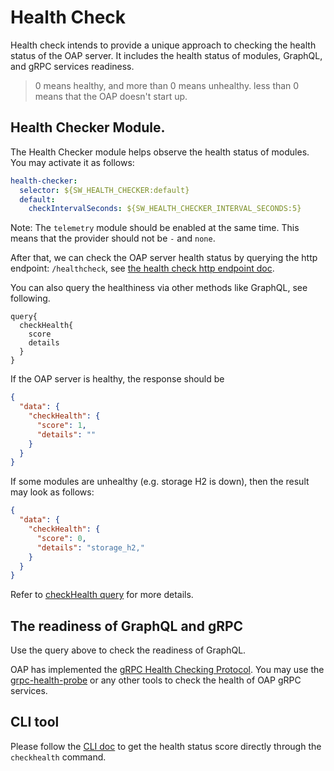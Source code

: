 # Health Check

Health check intends to provide a unique approach to checking the health status of the OAP server. It includes the health status
of modules, GraphQL, and gRPC services readiness.

> 0 means healthy, and more than 0 means unhealthy.
> less than 0 means that the OAP doesn't start up.

## Health Checker Module.

The Health Checker module helps observe the health status of modules. You may activate it as follows:
```yaml
health-checker:
  selector: ${SW_HEALTH_CHECKER:default}
  default:
    checkIntervalSeconds: ${SW_HEALTH_CHECKER_INTERVAL_SECONDS:5}
```
Note: The `telemetry` module should be enabled at the same time. This means that the provider should not be `-` and `none`.

After that, we can check the OAP server health status by querying the http endpoint: `/healthcheck`,
see [the health check http endpoint doc](../../api/health-check.md).

You can also query the healthiness via other methods like GraphQL, see following.
```
query{
  checkHealth{
    score
    details
  }
}
```

If the OAP server is healthy, the response should be

```json
{
  "data": {
    "checkHealth": {
      "score": 1,
      "details": ""
    }
  }
}
```

If some modules are unhealthy (e.g. storage H2 is down), then the result may look as follows:

```json
{
  "data": {
    "checkHealth": {
      "score": 0,
      "details": "storage_h2,"
    }
  }
}
```
Refer to [checkHealth query](https://github.com/apache/skywalking-query-protocol/blob/master/common.graphqls)
for more details.

## The readiness of GraphQL and gRPC

Use the query above to check the readiness of GraphQL.

OAP has implemented the [gRPC Health Checking Protocol](https://github.com/grpc/grpc/blob/master/doc/health-checking.md).
You may use the [grpc-health-probe](https://github.com/grpc-ecosystem/grpc-health-probe) or any other tools to check the
health of OAP gRPC services.

## CLI tool
Please follow the [CLI doc](https://github.com/apache/skywalking-cli#checkhealth) to get the health status score directly through the `checkhealth` command.
